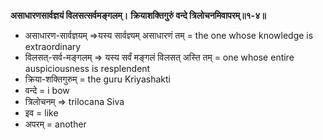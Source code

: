 **असाधारणसार्वज्ञयं विलसत्सर्वमङ्गलम्।**
**क्रियाशक्तिगुरुं वन्दे त्रिलोचनमिवापरम्॥१-४॥**

*   असाधारण-सार्वज्ञयम् =>यस्य सार्वज्ञ्यम् असाधारणं तम् = the one whose knowledge is extraordinary
*   विलसत्-सर्व-मङ्गलम् => यस्य सर्वं मङ्गलं विलसत् अस्ति तम् = one whose entire auspiciousness is resplendent
*   क्रिया-शक्तिगुरुम् = the guru Kriyashakti
*   वन्दे = i bow
*   त्रिलोचनम् => trilocana Siva
*   इव = like
*   अपरम् = another
